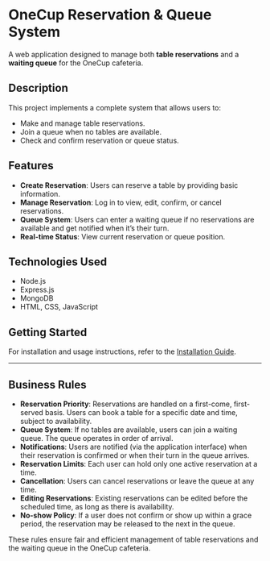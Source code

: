 # OneCup Reservation & Queue System

A web application designed to manage both **table reservations** and a **waiting queue** for the OneCup cafeteria.

## Description

This project implements a complete system that allows users to:

- Make and manage table reservations.
- Join a queue when no tables are available.
- Check and confirm reservation or queue status.

## Features

- **Create Reservation**: Users can reserve a table by providing basic information.
- **Manage Reservation**: Log in to view, edit, confirm, or cancel reservations.
- **Queue System**: Users can enter a waiting queue if no reservations are available and get notified when it’s their turn.
- **Real-time Status**: View current reservation or queue position.

## Technologies Used

- Node.js
- Express.js
- MongoDB
- HTML, CSS, JavaScript

## Getting Started

For installation and usage instructions, refer to the [Installation Guide](INSTALLATION.md).

---

## Business Rules

- **Reservation Priority**: Reservations are handled on a first-come, first-served basis. Users can book a table for a specific date and time, subject to availability.
- **Queue System**: If no tables are available, users can join a waiting queue. The queue operates in order of arrival.
- **Notifications**: Users are notified (via the application interface) when their reservation is confirmed or when their turn in the queue arrives.
- **Reservation Limits**: Each user can hold only one active reservation at a time.
- **Cancellation**: Users can cancel reservations or leave the queue at any time.
- **Editing Reservations**: Existing reservations can be edited before the scheduled time, as long as there is availability.
- **No-show Policy**: If a user does not confirm or show up within a grace period, the reservation may be released to the next in the queue.

These rules ensure fair and efficient management of table reservations and the waiting queue in the OneCup cafeteria.
